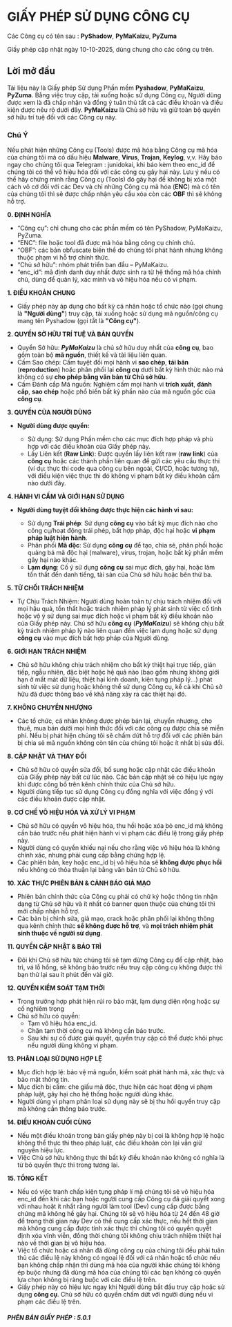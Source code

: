# GIẤY PHÉP SỬ DỤNG CÔNG CỤ

Các Công cụ có tên sau : **PyShadow**, **PyMaKaizu**, **PyZuma**

Giấy phép cập nhật ngày 10-10-2025, dùng chung cho các công cụ trên.

## Lời mở đầu

Tài liệu này là Giấy phép Sử dụng Phần mềm **Pyshadow**, **PyMaKaizu**, **PyZuma**. Bằng việc truy cập, tải xuống hoặc sử dụng Công cụ, Người dùng được xem là đã chấp nhận và đồng ý tuân thủ tất cả các điều khoản và điều kiện được nêu rõ dưới đây. **PyMaKaizu** là Chủ sở hữu và giữ toàn bộ quyền sở hữu trí tuệ đối với các Công cụ này.

### Chú Ý

Nếu phát hiện những Công cụ (Tools) được mã hóa bằng Công cụ mã hóa của chúng tôi mà có dấu hiệu **Malware**, **Virus**, **Trojan**, **Keylog**, v,v. Hãy báo ngay cho chúng tôi qua Telegram : junidokai, khi báo kèm theo enc_id để chúng tôi có thể vô hiệu hóa đối với các công cụ gây hại này. Lưu ý nếu có thể hãy chứng minh rằng Công cụ (Tools) đó gây hại để không bị xóa một cách vô cớ đối với các Dev và chỉ những Công cụ mã hóa (**ENC**) mà có tên của chúng tôi thì sẽ được chấp nhận yêu cầu xóa còn các **OBF** thì sẽ không hỗ trợ.

**0. ĐỊNH NGHĨA**
- “Công cụ”: chỉ chung cho các phần mềm có tên PyShadow, PyMaKaizu, PyZuma.
- “ENC”: file hoặc tool đã được mã hóa bằng công cụ chính chủ.
- “OBF”: các bản obfuscate biến thể do chúng tôi phát hành nhưng không thuộc phạm vi hỗ trợ chính thức.
- “Chủ sở hữu”: nhóm phát triển ban đầu – PyMaKaizu.
- “enc_id”: mã định danh duy nhất được sinh ra từ hệ thống mã hóa chính chủ, dùng để quản lý, xác minh và vô hiệu hóa nếu có vi phạm.

**1. ĐIỀU KHOẢN CHUNG**
 - Giấy phép này áp dụng cho bất kỳ cá nhân hoặc tổ chức nào (gọi chung là **"Người dùng"**) truy cập, tải xuống hoặc sử dụng mã nguồn/công cụ mang tên Pyshadow (gọi tắt là **"Công cụ"**).

**2. QUYỀN SỞ HỮU TRÍ TUỆ VÀ BẢN QUYỀN**
 - Quyền Sở hữu: ***PyMaKaizu*** là chủ sở hữu duy nhất của **công cụ**, bao gồm toàn bộ **mã nguồn**, thiết kế và tài liệu liên quan.
 - Cấm Sao chép: Cấm tuyệt đối mọi hành vi **sao chép**, **tái bản** (**reproduction**) hoặc phân phối lại **công cụ** dưới bất kỳ hình thức nào mà không có sự **cho phép bằng văn bản từ Chủ sở hữu**.
 - Cấm Đánh cắp Mã nguồn: Nghiêm cấm mọi hành vi **trích xuất**, **đánh cắp**, **sao chép** hoặc phổ biến bất kỳ phần nào của mã nguồn gốc của **công cụ**.

**3. QUYỀN CỦA NGƯỜI DÙNG**
- **Người dùng được quyền:**

    - Sử dụng: Sử dụng Phần mềm cho các mục đích hợp pháp và phù hợp với các điều khoản của Giấy phép này.
    - Lấy Liên kết (**Raw Link**): Được quyền lấy liên kết raw (**raw link**) của **công cụ** hoặc các thành phần liên quan để gửi các yêu cầu thực thi (ví dụ: thực thi code qua công cụ bên ngoài, CI/CD, hoặc tương tự), với điều kiện việc thực thi đó không vi phạm bất kỳ điều khoản cấm nào dưới đây.

**4. HÀNH VI CẤM VÀ GIỚI HẠN SỬ DỤNG**
 - **Người dùng tuyệt đối không được thực hiện các hành vi sau:**

     - Sử dụng **Trái phép**: Sử dụng **công cụ** vào bất kỳ mục đích nào cho công cụ/hoạt động trái phép, bất hợp pháp, độc hại hoặc **vi phạm pháp luật hiện hành**.
     - Phân phối **Mã độc**: Sử dụng **công cụ** để tạo, chia sẻ, phân phối hoặc quảng bá mã độc hại (malware), virus, trojan, hoặc bất kỳ phần mềm gây hại nào khác.
     - **Lạm dụng**: Cố ý sử dụng **công cụ** sai mục đích, gây hại, hoặc làm tổn thất đến danh tiếng, tài sản của Chủ sở hữu hoặc bên thứ ba.

**5. TỪ CHỐI TRÁCH NHIỆM**
 - Tự Chịu Trách Nhiệm: Người dùng hoàn toàn tự chịu trách nhiệm đối với mọi hậu quả, tổn thất hoặc trách nhiệm pháp lý phát sinh từ việc cố tình hoặc vô ý sử dụng sai mục đích hoặc vi phạm bất kỳ điều khoản nào của Giấy phép này. Chủ sở hữu **công cụ** (***PyMaKaizu***) sẽ không chịu bất kỳ trách nhiệm pháp lý nào liên quan đến việc lạm dụng hoặc sử dụng **công cụ** vào mục đích bất hợp pháp của Người dùng.

**6. GIỚI HẠN TRÁCH NHIỆM**
- Chủ sở hữu không chịu trách nhiệm cho bất kỳ thiệt hại trực tiếp, gián tiếp, ngẫu nhiên, đặc biệt hoặc hệ quả nào (bao gồm nhưng không giới hạn ở mất mát dữ liệu, thiệt hại kinh doanh, kiện tụng pháp lý...) phát sinh từ việc sử dụng hoặc không thể sử dụng Công cụ, kể cả khi Chủ sở hữu đã được thông báo về khả năng xảy ra các thiệt hại đó.

**7. KHÔNG CHUYỂN NHƯỢNG**
- Các tổ chức, cá nhân không được phép bán lại, chuyển nhượng, cho thuê, mua bán dưới mọi hình thức đối với các công cụ được chia sẻ miễn phí. Nếu bị phát hiện chúng tôi sẽ chấm dứt hỗ trợ đối với các phiên bản bị chia sẻ mã nguồn không còn tên của chúng tôi hoặc ít nhất bị sửa đổi.

**8. CẬP NHẬT VÀ THAY ĐỔI**
- Chủ sở hữu có quyền sửa đổi, bổ sung hoặc cập nhật các điều khoản của Giấy phép này bất cứ lúc nào. Các bản cập nhật sẽ có hiệu lực ngay khi được công bố trên kênh chính thức của Chủ sở hữu.
- Người dùng tiếp tục sử dụng Công cụ đồng nghĩa với việc đồng ý với các điều khoản được cập nhật.

**9. CƠ CHẾ VÔ HIỆU HÓA VÀ XỬ LÝ VI PHẠM**
- Chủ sở hữu có quyền vô hiệu hóa, thu hồi hoặc xóa bỏ enc_id mà không cần báo trước nếu phát hiện hành vi vi phạm các điều lệ trong giấy phép này.
- Người dùng có quyền khiếu nại nếu cho rằng việc vô hiệu hóa là không chính xác, nhưng phải cung cấp bằng chứng hợp lệ.
- Các phiên bản, key hoặc enc_id bị vô hiệu hóa sẽ **không được phục hồi** nếu không có thỏa thuận lại bằng văn bản từ Chủ sở hữu.

**10. XÁC THỰC PHIÊN BẢN & CẢNH BÁO GIẢ MẠO**
- Phiên bản chính thức của Công cụ phải có chữ ký hoặc thông tin nhận dạng từ Chủ sở hữu và ít nhất có banner quen thuộc của chúng tôi thì mới chấp nhận hỗ trợ.
- Các bản bị chỉnh sửa, giả mạo, crack hoặc phân phối lại không thông qua kênh chính thức **sẽ không được hỗ trợ**, và **mọi trách nhiệm phát sinh thuộc về người sử dụng**.

**11. QUYỀN CẬP NHẬT & BẢO TRÌ**
- Đôi khi Chủ sỡ hữu tức chúng tôi sẽ tạm dừng Công cụ để cập nhật, bảo trì, vá lỗ hổng, sẽ không báo trước nếu truy cập công cụ không được thì bạn thử lại sau ít phút đến vài giờ.

**12. QUYỀN KIỂM SOÁT TẠM THỜI**
- Trong trường hợp phát hiện rủi ro bảo mật, lạm dụng diện rộng hoặc sự cố nghiêm trọng
- Chủ sở hữu có quyền:
    - Tạm vô hiệu hóa enc_id.
    - Chặn tạm thời công cụ mà không cần báo trước.
    - Sau khi sự cố được giải quyết, quyền truy cập có thể được khôi phục nếu người dùng không vi phạm.

**13. PHÂN LOẠI SỬ DỤNG HỢP LỆ**
- Mục đích hợp lệ: bảo vệ mã nguồn, kiểm soát phát hành mã, xác thực và bảo mật thông tin.
- Mục đích bị cấm: che giấu mã độc, thực hiện các hoạt động vi phạm pháp luật, gây hại cho hệ thống hoặc người dùng khác.
- Người dùng vi phạm phân loại sử dụng này sẽ bị thu hồi quyền truy cập mà không cần thông báo trước.

**14. ĐIỀU KHOẢN CUỐI CÙNG**
- Nếu một điều khoản trong bản giấy phép này bị coi là không hợp lệ hoặc không thể thực thi theo pháp luật, các điều khoản còn lại vẫn giữ nguyên hiệu lực.
- Việc Chủ sở hữu không thực thi bất kỳ điều khoản nào không có nghĩa là từ bỏ quyền thực thi trong tương lai.

**15. TỔNG KẾT**
- Nếu có việc tranh chấp kiện tụng pháp lí mã chúng tôi sẽ vô hiệu hóa enc_id đến khi các bạn hoặc người cung cấp Công cụ đã giải quyết xong với nhau hoặt ít nhất rằng người làm tool (Dev) cung cấp được bằng chứng mã không hề gây hại. Chúng tôi sẽ vô hiệu hóa từ 24 đến 48 giờ để trong thời gian này Dev có thể cung cấp xác thực, nếu hết thời gian mà không cung cấp được tính xác thực thì chúng tôi có quyền quyết định xóa vĩnh viễn, đồng thời chúng tôi không chịu trách nhiệm thiệt hại nào về thời gian bị vô hiệu hóa.
- Việc tổ chức hoặc cá nhân đã dùng công cụ của chúng tôi đều phải tuân thủ các điều lệ này không có ngoại lệ đối với cá nhân hoặc tổ chức nếu bạn không chấp nhận thì dùng mã hóa của người khác chúng tôi không ép buộc nhưng đã dùng mã hóa của chúng tôi các bạn không có quyền lựa chọn không bị ràng buộc với các điều lệ trên.
 - Giấy phép này có hiệu lực ngay khi Người dùng bắt đầu truy cập hoặc sử dụng **công cụ**. Chủ sở hữu có quyền chấm dứt với người dùng nếu vi phạm các điều lệ trên.

##### PHÊN BẢN GIẤY PHÉP : 5.0.1
